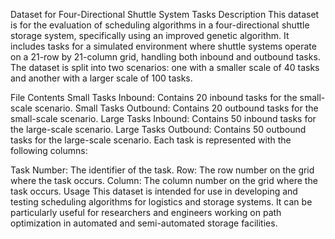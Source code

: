 Dataset for Four-Directional Shuttle System Tasks
Description
This dataset is for the evaluation of scheduling algorithms in a four-directional shuttle storage system, specifically using an improved genetic algorithm. It includes tasks for a simulated environment where shuttle systems operate on a 21-row by 21-column grid, handling both inbound and outbound tasks. The dataset is split into two scenarios: one with a smaller scale of 40 tasks and another with a larger scale of 100 tasks.

File Contents
Small Tasks Inbound: Contains 20 inbound tasks for the small-scale scenario.
Small Tasks Outbound: Contains 20 outbound tasks for the small-scale scenario.
Large Tasks Inbound: Contains 50 inbound tasks for the large-scale scenario.
Large Tasks Outbound: Contains 50 outbound tasks for the large-scale scenario.
Each task is represented with the following columns:

Task Number: The identifier of the task.
Row: The row number on the grid where the task occurs.
Column: The column number on the grid where the task occurs.
Usage
This dataset is intended for use in developing and testing scheduling algorithms for logistics and storage systems. It can be particularly useful for researchers and engineers working on path optimization in automated and semi-automated storage facilities.




